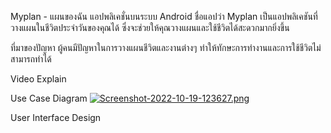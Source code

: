 Myplan - แผนของฉัน
แอปพลิเคชั่นบนระบบ Android ชื่อแอปว่า Myplan เป็นแอปพลิเคชันที่วางแผนในชีวิตประจำวันของคุณได้ ซึ่งจะช่วยให้คุณวางแผนและใช้ชีวิตได้สะดวกมากยิ่งขึ้น

ที่มาของปัญหา
ผู้คนมีปัญหาในการวางแผนชีวิตและงานต่างๆ ทำให้ทักษะการทำงานและการใช้ชีวิตไม่สามารถทำได้

Video Explain


Use Case Diagram
[![Screenshot-2022-10-19-123627.png](https://i.postimg.cc/2y2DJ7Rh/Screenshot-2022-10-19-123627.png)](https://postimg.cc/642g4RQp)

User Interface Design

